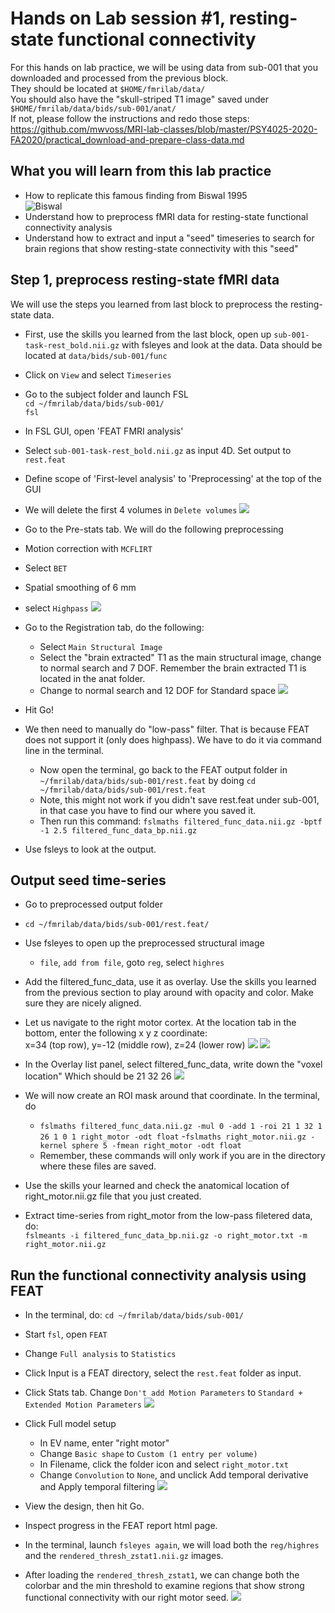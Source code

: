 # Hands on Lab session #1, resting-state functional connectivity

For this hands on lab practice, we will be using data from sub-001 that you downloaded and processed from the previous block. \
They should be located at `$HOME/fmrilab/data/`   \
You should also have the "skull-striped T1 image" saved under `$HOME/fmrilab/data/bids/sub-001/anat/` \
If not, please follow the instructions and redo those steps: https://github.com/mwvoss/MRI-lab-classes/blob/master/PSY4025-2020-FA2020/practical_download-and-prepare-class-data.md


## What you will learn from this lab practice
- How to replicate this famous finding from Biswal 1995 \
![Biswal](https://www.researchgate.net/profile/Felicity_Callard/publication/235626041/figure/fig2/AS:667107696078858@1536062277477/Bharat-Biswal-and-colleagues-1995-first-demonstrated-that-regions-involved-in-a-motor.png)
- Understand how to preprocess fMRI data for resting-state functional connectivity analysis
- Understand how to extract and input a "seed" timeseries to search for brain regions that show resting-state connectivity with this "seed"


## Step 1, preprocess resting-state fMRI data
We will use the steps you learned from last block to preprocess the resting-state data.

- First, use the skills you learned from the last block, open up `sub-001-task-rest_bold.nii.gz` with fsleyes and look at the data. Data should be located at `data/bids/sub-001/func`
- Click on `View` and select `Timeseries`
- Go to the subject folder and launch FSL\
`cd ~/fmrilab/data/bids/sub-001/`\
`fsl`
- In FSL GUI, open 'FEAT FMRI analysis'
- Select `sub-001-task-rest_bold.nii.gz` as input 4D. Set output to `rest.feat`
- Define scope of 'First-level analysis' to 'Preprocessing' at the top of the GUI
- We will delete the first 4 volumes in `Delete volumes`
![](Data/feat1.png)

- Go to the Pre-stats tab. We will do the following preprocessing
 - Motion correction with `MCFLIRT`
 - Select `BET`
 - Spatial smoothing of 6 mm
 - select `Highpass`
 ![](Data/feat2.png)

- Go to the Registration tab, do the following:
  - Select `Main Structural Image`
  - Select the "brain extracted" T1 as the main structural image, change to normal search and 7 DOF. Remember the brain extracted T1 is located in the anat folder.
  - Change to normal search and 12 DOF for Standard space
  ![](Data/feat3.png)


- Hit Go!

- We then need to manually do "low-pass" filter. That is because FEAT does not support it (only does highpass). We have to do it via command line in the terminal.
  - Now open the terminal, go back to the FEAT output folder in `~/fmrilab/data/bids/sub-001/rest.feat`
by doing
`cd ~/fmrilab/data/bids/sub-001/rest.feat`
  - Note, this might not work if you didn't save rest.feat under sub-001, in that case you have to find our where you saved it.
  - Then run this command:
`fslmaths filtered_func_data.nii.gz -bptf -1 2.5 filtered_func_data_bp.nii.gz`

- Use fsleys to look at the output.


## Output seed time-series
- Go to preprocessed output folder
 - `cd ~/fmrilab/data/bids/sub-001/rest.feat/`
- Use fsleyes to open up the preprocessed structural image
  - `file`, `add from file`, goto `reg`, select `highres`
- Add the filtered_func_data, use it as overlay. Use the skills you learned from the previous section to play around with opacity and color. Make sure they are nicely aligned.
- Let us navigate to the right motor cortex. At the location tab in the bottom, enter the following x y z coordinate: \
x=34 (top row), y=-12 (middle row), z=24 (lower row)
![](Data/fsleye1.png)
![](Data/fsleye2.png)
- In the Overlay list panel, select filtered_func_data, write down the "voxel location" Which should be  21 32 26
![](Data/fsleye3.png)
- We will now create an ROI mask around that coordinate. In the terminal, do
  - `fslmaths filtered_func_data.nii.gz -mul 0 -add 1 -roi 21 1 32 1 26 1 0 1 right_motor -odt float`
  -`fslmaths right_motor.nii.gz -kernel sphere 5 -fmean right_motor -odt float`
  - Remember, these commands will only work if you are in the directory where these files are saved.
- Use the skills your learned and check the anatomical location of right_motor.nii.gz file that you just created.

- Extract time-series from right_motor from the low-pass filetered data, do: \
`fslmeants -i filtered_func_data_bp.nii.gz -o right_motor.txt -m right_motor.nii.gz`

## Run the functional connectivity analysis using FEAT

- In the terminal, do: `cd ~/fmrilab/data/bids/sub-001/`
- Start `fsl`, open `FEAT`
- Change `Full analysis` to `Statistics`
- Click Input is a FEAT directory, select the `rest.feat` folder as input.
- Click Stats tab. Change `Don't add Motion Parameters` to `Standard + Extended Motion Parameters`
![](Data/feat4.png)

- Click Full model setup
  - In EV name, enter "right motor"
  - Change `Basic shape` to `Custom (1 entry per volume)`
  - In Filename, click the folder icon and select `right_motor.txt`
  - Change `Convolution` to `None`, and unclick Add temporal derivative and Apply temporal filtering
![](Data/feat5.png)
- View the design, then hit Go.
- Inspect progress in the FEAT report html page.
- In the terminal, launch `fsleyes again`, we will load both the `reg/highres` and the `rendered_thresh_zstat1.nii.gz` images.
- After loading the `rendered_thresh_zstat1`, we can change both the colorbar and the min threshold to examine regions that show strong functional connectivity with our right motor seed.
![](Data/fsleye4.png)

